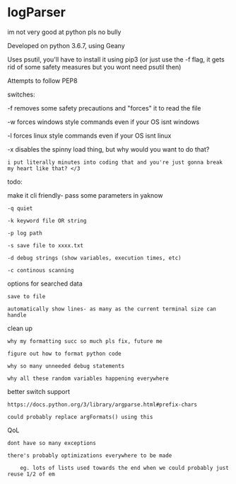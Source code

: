 # logParser
im not very good at python pls no bully

Developed on python 3.6.7, using Geany

Uses psutil, you'll have to install it using pip3 (or just use the -f flag, it gets rid of some safety measures but you wont need psutil then)

Attempts to follow PEP8

switches:

-f removes some safety precautions and "forces" it to read the file

-w forces windows style commands even if your OS isnt windows

-l forces linux style commands even if your OS isnt linux

-x disables the spinny load thing, but why would you want to do that?

	i put literally minutes into coding that and you're just gonna break my heart like that? </3




todo:

make it cli friendly- pass some parameters in yaknow

	-q quiet
	
	-k keyword file OR string
	
	-p log path
	
	-s save file to xxxx.txt
	
	-d debug strings (show variables, execution times, etc)
	
	-c continous scanning

	
options for searched data

	save to file

	automatically show lines- as many as the current terminal size can handle
	
	
clean up

	why my formatting succ so much pls fix, future me
	
	figure out how to format python code
	
	why so many unneeded debug statements
	
	why all these random variables happening everywhere
	
	
better switch support

	https://docs.python.org/3/library/argparse.html#prefix-chars
	
	could probably replace argFormats() using this
	
	
QoL

	dont have so many exceptions
	
	there's probably optimizations everywhere to be made
	
		eg. lots of lists used towards the end when we could probably just reuse 1/2 of em
